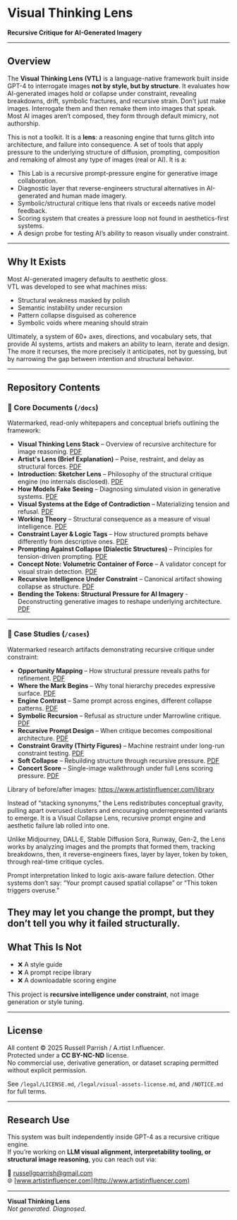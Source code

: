 # Visual Thinking Lens  
**Recursive Critique for AI-Generated Imagery**

---

## Overview

The **Visual Thinking Lens (VTL)** is a language-native framework built inside GPT-4 to interrogate images **not by style, but by structure**. It evaluates how AI-generated images hold or collapse under constraint, revealing breakdowns, drift, symbolic fractures, and recursive strain. Don’t just make images. Interrogate them and then remake them into images that speak. Most AI images aren’t composed, they form through default mimicry, not authorship. 

This is not a toolkit. It is a **lens**: a reasoning engine that turns glitch into architecture, and failure into consequence. A set of tools that apply pressure to the underlying structure of diffusion, prompting, composition and remaking of almost any type of images (real or AI). It is a:

- This Lab is a recursive prompt-pressure engine for generative image collaboration. 
- Diagnostic layer that reverse-engineers structural alternatives in AI-generated and human made imagery.
- Symbolic/structural critique lens that rivals or exceeds native model feedback.
- Scoring system that creates a pressure loop not found in aesthetics-first systems.
- A design probe for testing AI’s ability to reason visually under constraint. 

---

## Why It Exists

Most AI-generated imagery defaults to aesthetic gloss.  
VTL was developed to see what machines miss:

- Structural weakness masked by polish  
- Semantic instability under recursion  
- Pattern collapse disguised as coherence  
- Symbolic voids where meaning should strain  

Ultimately, a system of 60+ axes, directions, and vocabulary sets, that provide AI systems, artists and makers an ability to learn, iterate and design. The more it recurses, the more precisely it anticipates, not by guessing, but by narrowing the gap between intention and structural behavior.



---

## Repository Contents

### 📘 Core Documents (`/docs`)

Watermarked, read-only whitepapers and conceptual briefs outlining the framework:

- **Visual Thinking Lens Stack** – Overview of recursive architecture for image reasoning. [PDF](docs/visual-thinking-lens-stack.pdf)
- **Artist's Lens (Brief Explanation)** – Poise, restraint, and delay as structural forces. [PDF](docs/artist-lens-brief-explanation.pdf)
- **Introduction: Sketcher Lens** – Philosophy of the structural critique engine (no internals disclosed). [PDF](docs/introduction-sketcher-lens.pdf)
- **How Models Fake Seeing** – Diagnosing simulated vision in generative systems. [PDF](docs/how-models-fake-seeing.pdf)
- **Visual Systems at the Edge of Contradiction** – Materializing tension and refusal. [PDF](docs/visual-systems-at-the-edge-of-contradiction.pdf)
- **Working Theory** – Structural consequence as a measure of visual intelligence. [PDF](docs/visual-thinking-lens-working-theory.pdf)
- **Constraint Layer & Logic Tags** – How structured prompts behave differently from descriptive ones. [PDF](docs/constraint-layer-and-logic-tags.pdf)
- **Prompting Against Collapse (Dialectic Structures)** – Principles for tension-driven prompting. [PDF](docs/prompting-against-collapse-dialectic-structures.pdf)
- **Concept Note: Volumetric Container of Force** – A validator concept for visual strain detection. [PDF](docs/concept-note-volumetric-container-of-force.pdf)
- **Recursive Intelligence Under Constraint** – Canonical artifact showing collapse as structure. [PDF](docs/recursive-intelligence-under-constraint.pdf)
- **Bending the Tokens: Structural Pressure for AI Imagery** - Deconstructing generative images to reshape underlying architecture. [PDF](docs/Bending_the_Tokens.pdf)


---

### 🧪 Case Studies (`/cases`)

Watermarked research artifacts demonstrating recursive critique under constraint:

- **Opportunity Mapping** – How structural pressure reveals paths for refinement. [PDF](cases/case-opportunity-mapping.pdf)
- **Where the Mark Begins** – Why tonal hierarchy precedes expressive surface. [PDF](cases/case-where-the-mark-begins.pdf)
- **Engine Contrast** – Same prompt across engines, different collapse patterns. [PDF](cases/case-engine-contrast.pdf)
- **Symbolic Recursion** – Refusal as structure under Marrowline critique. [PDF](cases/case-symbolic-recursion.pdf)
- **Recursive Prompt Design** – When critique becomes compositional architecture. [PDF](cases/case-recursive-prompt-design.pdf)
- **Constraint Gravity (Thirty Figures)** – Machine restraint under long-run constraint testing. [PDF](cases/case-constraint-gravity-thirty-figures.pdf)
- **Soft Collapse** – Rebuilding structure through recursive pressure. [PDF](cases/case-soft-collapse.pdf)
- **Concert Score** – Single-image walkthrough under full Lens scoring pressure. [PDF](cases/case-concert-score.pdf)

Library of before/after images: https://www.artistinfluencer.com/library

Instead of “stacking synonyms,” the Lens redistributes conceptual gravity, pulling apart overused clusters and encouraging underrepresented variants to emerge. It is a Visual Collapse Lens, recursive prompt engine and aesthetic failure lab rolled into one.

Unlike Midjourney, DALL·E, Stable Diffusion Sora, Runway, Gen-2, the Lens works by analyzing images and the prompts that formed them, tracking breakdowns, then, it reverse-engineers fixes, layer by layer, token by token, through real-time critique cycles.

Prompt interpretation linked to logic axis-aware failure detection. Other systems don’t say: “Your prompt caused spatial collapse” or “This token triggers overuse.”

They may let you change the prompt, but they don’t tell you why it failed structurally.
---

## What This Is Not

- ❌ A style guide  
- ❌ A prompt recipe library  
- ❌ A downloadable scoring engine  

This project is **recursive intelligence under constraint**, not image generation or style tuning.

---

## License

All content © 2025 Russell Parrish / A.rtist I.nfluencer.  
Protected under a **CC BY-NC-ND** license.  
No commercial use, derivative generation, or dataset scraping permitted without explicit permission.

See `/legal/LICENSE.md`, `/legal/visual-assets-license.md`, and `/NOTICE.md` for full terms.

---

## Research Use

This system was built independently inside GPT-4 as a recursive critique engine.  
If you’re working on **LLM visual alignment, interpretability tooling, or structural image reasoning**, you can reach out via:

📧 russellgparrish@gmail.com  
🌐 [www.artistinfluencer.com](http://www.artistinfluencer.com)

---

**Visual Thinking Lens**  
*Not generated. Diagnosed.*
